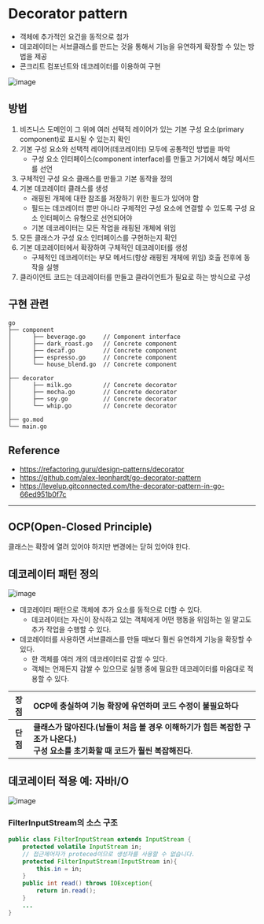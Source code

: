 # Decorator pattern

- 객체에 추가적인 요건을 동적으로 첨가
- 데코레이터는 서브클래스를 만드는 것을 통해서 기능을 유연하게 확장할 수 있는 방법을 제공
- 콘크리트 컴포넌트와 데코레이터를 이용하여 구현

![image](https://blog.kakaocdn.net/dn/bnP6V5/btq1JVdeaQb/0DLKqgOGPfhb2qhfZmKWRk/img.png)

## 방법

1. 비즈니스 도메인이 그 위에 여러 선택적 레이어가 있는 기본 구성 요소(primary component)로 표시될 수 있는지 확인
2. 기본 구성 요소와 선택적 레이어(데코레이터) 모두에 공통적인 방법을 파악
   - 구성 요소 인터페이스(component interface)를 만들고 거기에서 해당 메서드를 선언
3. 구체적인 구성 요소 클래스를 만들고 기본 동작을 정의
4. 기본 데코레이터 클래스를 생성
   - 래핑된 개체에 대한 참조를 저장하기 위한 필드가 있어야 함
   - 필드는 데코레이터 뿐만 아니라 구체적인 구성 요소에 연결할 수 있도록 구성 요소 인터페이스 유형으로 선언되어야
   - 기본 데코레이터는 모든 작업을 래핑된 개체에 위임
5. 모든 클래스가 구성 요소 인터페이스를 구현하는지 확인
6. 기본 데코레이터에서 확장하여 구체적인 데코레이터를 생성
   - 구체적인 데코레이터는 부모 메서드(항상 래핑된 개체에 위임) 호출 전후에 동작을 실행
7. 클라이언트 코드는 데코레이터를 만들고 클라이언트가 필요로 하는 방식으로 구성

## 구현 관련

```
go
├── component
│      ├── beverage.go     // Component interface
│      ├── dark_roast.go   // Concrete component
│      ├── decaf.go        // Concrete component
│      ├── espresso.go     // Concrete component
│      └── house_blend.go  // Concrete component
│
├── decorator
│      ├── milk.go         // Concrete decorator
│      ├── mocha.go        // Concrete decorator
│      ├── soy.go          // Concrete decorator
│      └── whip.go         // Concrete decorator
│
├── go.mod
└── main.go
```

## Reference

- https://refactoring.guru/design-patterns/decorator
- https://github.com/alex-leonhardt/go-decorator-pattern
- https://levelup.gitconnected.com/the-decorator-pattern-in-go-66ed951b0f7c

---

## OCP(Open-Closed Principle)

클래스는 확장에 열려 있어야 하지만 변경에는 닫혀 있어야 한다.

## 데코레이터 패턴 정의

![image](https://user-images.githubusercontent.com/66015002/193959548-94253862-ad80-4f55-a8bc-808fd87e0bec.png)

- 데코레이터 패턴으로 객체에 추가 요소를 동적으로 더할 수 있다.
  - 데코레이터는 자신이 장식하고 있는 객체에게 어떤 행동을 위임하는 일 말고도 추가 작업을 수행할 수 있다.
- 데코레이터를 사용하면 서브클래스를 만들 때보다 훨씬 유연하게 기능을 확장할 수 있다.
  - 한 객체를 여러 개의 데코레이터로 감쌀 수 있다.
  - 객체는 언제든지 감쌀 수 있으므로 실행 중에 필요한 데코레이터를 마음대로 적용할 수 있다.

|   장점   | OCP에 충실하여 기능 확장에 유연하며 코드 수정이 불필요하다                                                                             |
| :------: | :------------------------------------------------------------------------------------------------------------------------------------- |
| **단점** | **클래스가 많아진다.(남들이 처음 볼 경우 이해하기가 힘든 복잡한 구조가 나온다.) <br> 구성 요소를 초기화할 때 코드가 훨씬 복잡해진다**. |

## 데코레이터 적용 예: 자바I/O

![image](https://user-images.githubusercontent.com/66015002/193959499-5ce4e39d-f8e2-4768-a2d4-6386e3750c43.png)

### FilterInputStream의 소스 구조

```java
public class FilterInputStream extends InputStream {
    protected volatile InputStream in;
    // 접근제어자가 proteced이므로 생성자를 사용할 수 없습니다.
    protected FilterInputStream(InputStream in){
        this.in = in;
    }
    public int read() throws IOException{
        return in.read();
    }
    ...
}
```
